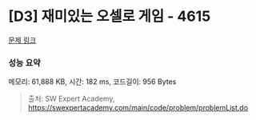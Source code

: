 # [D3] 재미있는 오셀로 게임 - 4615 

[문제 링크](https://swexpertacademy.com/main/code/problem/problemDetail.do?contestProbId=AWQmA4uK8ygDFAXj) 

### 성능 요약

메모리: 61,888 KB, 시간: 182 ms, 코드길이: 956 Bytes



> 출처: SW Expert Academy, https://swexpertacademy.com/main/code/problem/problemList.do
